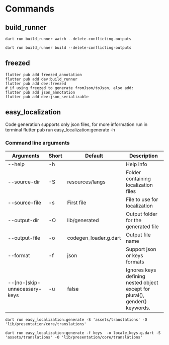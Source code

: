 # Commands

## build_runner


```
dart run build_runner watch --delete-conflicting-outputs

dart run build_runner build --delete-conflicting-outputs
```

## freezed

```
flutter pub add freezed_annotation
flutter pub add dev:build_runner
flutter pub add dev:freezed
# if using freezed to generate fromJson/toJson, also add:
flutter pub add json_annotation
flutter pub add dev:json_serializable
```

## easy_localization

Code generation supports only json files, for more information run in terminal flutter pub run easy_localization:generate -h

### Command line arguments 

| Arguments                     | Short | Default               | Description                                                                 |
|-------------------------------|-------|-----------------------|-----------------------------------------------------------------------------|
| --help                        | -h    |                       | Help info                                                                   |
| --source-dir                  | -S    | resources/langs       | Folder containing localization files                                        |
| --source-file                 | -s    | First file            | File to use for localization                                                |
| --output-dir                  | -O    | lib/generated         | Output folder for the generated file                                        |
| --output-file                 | -o    | codegen_loader.g.dart | Output file name                                                            |
| --format                      | -f    | json                  | Support json or keys formats                                                |
| --[no-]skip-unnecessary-keys  | -u    | false                 | Ignores keys defining nested object except for plural(), gender() keywords. |

```
dart run easy_localization:generate -S 'assets/translations' -O 'lib/presentation/core/translations'

dart run easy_localization:generate -f keys  -o locale_keys.g.dart -S 'assets/translations' -O 'lib/presentation/core/translations'
```